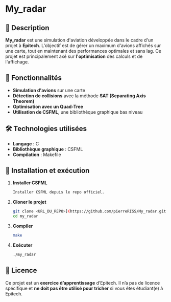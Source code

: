 # My_radar  

## 📌 Description  
**My_radar** est une simulation d'aviation développée dans le cadre d'un projet à **Epitech**. L'objectif est de gérer un maximum d'avions affichés sur une carte, tout en maintenant des performances optimales et sans lag. Ce projet est principalement axé sur **l'optimisation** des calculs et de l'affichage.

## 🔧 Fonctionnalités  
- **Simulation d'avions** sur une carte  
- **Détection de collisions** avec la méthode **SAT (Separating Axis Theorem)**  
- **Optimisation avec un Quad-Tree**  
- **Utilisation de CSFML**, une bibliothèque graphique bas niveau  

## 🛠️ Technologies utilisées  
- **Langage** : C  
- **Bibliothèque graphique** : CSFML  
- **Compilation** : Makefile

## 🚀 Installation et exécution  
1. **Installer CSFML**  
   ```sh
   Installer CSFML depuis le repo officiel.
   ```
2. **Cloner le projet**  
   ```sh
   git clone <URL_DU_REPO>](https://github.com/pierreRISS/My_radar.git
   cd my_radar
   ```
3. **Compiler**  
   ```sh
   make
   ```
4. **Exécuter**  
   ```sh
   ./my_radar
   ```  

## 📄 Licence  
Ce projet est un **exercice d’apprentissage** d’Epitech. Il n’a pas de licence spécifique et **ne doit pas être utilisé pour tricher** si vous êtes étudiant(e) à Epitech.  
